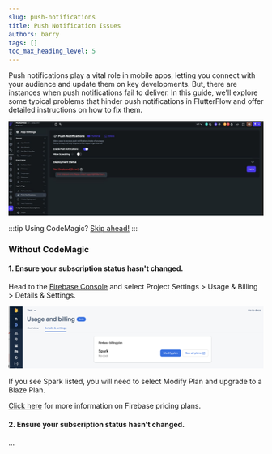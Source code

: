 ```yaml
---
slug: push-notifications
title: Push Notification Issues
authors: barry
tags: []
toc_max_heading_level: 5
---
```


Push notifications play a vital role in mobile apps, letting you connect with your audience and update them on key developments. But, there are instances when push notifications fail to deliver. In this guide, we'll explore some typical problems that hinder push notifications in FlutterFlow and offer detailed instructions on how to fix them.


<img src="./push-notification-assets/push-notifications-ff.png" alt="Firebase Console"  />

:::tip 
Using CodeMagic? [Skip ahead!](https://mdxjs.com/playground/)
:::

### Without CodeMagic 

#### 1. Ensure your subscription status hasn't changed.
Head to the [Firebase Console](https://console.firebase.google.com/) and select Project Settings > Usage & Billing > Details & Settings. 

<img src="./push-notification-assets/firebase-console.png" alt="Firebase Console"  />

If you see Spark listed, you will need to select Modify Plan and upgrade to a Blaze Plan. 

[Click here](https://firebase.google.com/docs/projects/billing/firebase-pricing-plansoject) for more information on Firebase pricing plans.

#### 2. Ensure your subscription status hasn't changed.


...